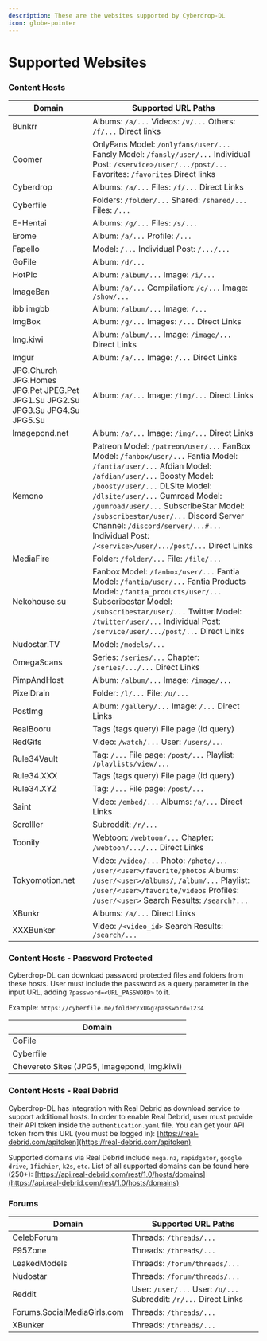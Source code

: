 ```yaml
---
description: These are the websites supported by Cyberdrop-DL
icon: globe-pointer
---
```


# Supported Websites

### Content Hosts <a href="#content-hosts" id="content-hosts"></a>

| Domain                                                                        | Supported URL Paths                                                                                                                                                                                                                                                                                                                                                                                      |
| ----------------------------------------------------------------------------- | -------------------------------------------------------------------------------------------------------------------------------------------------------------------------------------------------------------------------------------------------------------------------------------------------------------------------------------------------------------------------------------------------------- |
| Bunkrr                                                                        | Albums: `/a/...` Videos: `/v/...` Others: `/f/...` Direct links                                                                                                                                                                                                                                                                                                                                          |
| Coomer                                                                        | OnlyFans Model: `/onlyfans/user/...` Fansly Model: `/fansly/user/...` Individual Post: `/<service>/user/.../post/...` Favorites: `/favorites` Direct links                                                                                                                                                                                                                                               |
| Cyberdrop                                                                     | Albums: `/a/...` Files: `/f/...` Direct Links                                                                                                                                                                                                                                                                                                                                                            |
| Cyberfile                                                                     | Folders: `/folder/...` Shared: `/shared/...` Files: `/...`                                                                                                                                                                                                                                                                                                                                               |
| E-Hentai                                                                      | Albums: `/g/...` Files: `/s/...`                                                                                                                                                                                                                                                                                                                                                                         |
| Erome                                                                         | Album: `/a/...` Profile: `/...`                                                                                                                                                                                                                                                                                                                                                                          |
| Fapello                                                                       | Model: `/...` Individual Post: `/.../...`                                                                                                                                                                                                                                                                                                                                                                |
| GoFile                                                                        | Album: `/d/...`                                                                                                                                                                                                                                                                                                                                                                                          |
| HotPic                                                                        | Album: `/album/...` Image: `/i/...`                                                                                                                                                                                                                                                                                                                                                                      |
| ImageBan                                                                      | Album: `/a/...` Compilation: `/c/...` Image: `/show/...`                                                                                                                                                                                                                                                                                                                                                 |
| ibb imgbb                                                                     | Album: `/album/...` Image: `/...`                                                                                                                                                                                                                                                                                                                                                                        |
| ImgBox                                                                        | Album: `/g/...` Images: `/...` Direct Links                                                                                                                                                                                                                                                                                                                                                              |
| Img.kiwi                                                                      | Album: `/album/...` Image: `/image/...` Direct Links                                                                                                                                                                                                                                                                                                                                                     |
| Imgur                                                                         | Album: `/a/...` Image: `/...` Direct Links                                                                                                                                                                                                                                                                                                                                                               |
| JPG.Church JPG.Homes JPG.Pet JPEG.Pet JPG1.Su JPG2.Su JPG3.Su JPG4.Su JPG5.Su | Album: `/a/...` Image: `/img/...` Direct Links                                                                                                                                                                                                                                                                                                                                                           |
| Imagepond.net                                                                 | Album: `/a/...` Image: `/img/...` Direct Links                                                                                                                                                                                                                                                                                                                                                           |
| Kemono                                                                        | Patreon Model: `/patreon/user/...` FanBox Model: `/fanbox/user/...` Fantia Model: `/fantia/user/...` Afdian Model: `/afdian/user/...` Boosty Model: `/boosty/user/...` DLSite Model: `/dlsite/user/...` Gumroad Model: `/gumroad/user/...` SubscribeStar Model: `/subscribestar/user/...` Discord Server Channel: `/discord/server/...#...` Individual Post: `/<service>/user/.../post/...` Direct Links |
| MediaFire                                                                     | Folder: `/folder/...` File: `/file/...`                                                                                                                                                                                                                                                                                                                                                                  |
| Nekohouse.su                                                                  | Fanbox Model: `/fanbox/user/...` Fantia Model: `/fantia/user/...` Fantia Products Model: `/fantia_products/user/...` Subscribestar Model: `/subscribestar/user/...` Twitter Model: `/twitter/user/...` Individual Post: `/service/user/.../post/...` Direct Links                                                                                                                                        |
| Nudostar.TV                                                                   | Model: `/models/...`                                                                                                                                                                                                                                                                                                                                                                                     |
| OmegaScans                                                                    | Series: `/series/...` Chapter: `/series/.../...` Direct Links                                                                                                                                                                                                                                                                                                                                            |
| PimpAndHost                                                                   | Album: `/album/...` Image: `/image/...`                                                                                                                                                                                                                                                                                                                                                                  |
| PixelDrain                                                                    | Folder: `/l/...` File: `/u/...`                                                                                                                                                                                                                                                                                                                                                                          |
| PostImg                                                                       | Album: `/gallery/...` Image: `/...` Direct Links                                                                                                                                                                                                                                                                                                                                                         |
| RealBooru                                                                     | Tags (tags query) File page (id query)                                                                                                                                                                                                                                                                                                                                                                   |
| RedGifs                                                                       | Video: `/watch/...` User: `/users/...`                                                                                                                                                                                                                                                                                                                                                                   |
| Rule34Vault                                                                   | Tag: `/...` File page: `/post/...` Playlist: `/playlists/view/...`                                                                                                                                                                                                                                                                                                                                       |
| Rule34.XXX                                                                    | Tags (tags query) File page (id query)                                                                                                                                                                                                                                                                                                                                                                   |
| Rule34.XYZ                                                                    | Tag: `/...` File page: `/post/...`                                                                                                                                                                                                                                                                                                                                                                       |
| Saint                                                                         | Video: `/embed/...` Albums: `/a/...` Direct Links                                                                                                                                                                                                                                                                                                                                                        |
| Scrolller                                                                     | Subreddit: `/r/...`                                                                                                                                                                                                                                                                                                                                                                                      |
| Toonily                                                                       | Webtoon: `/webtoon/...` Chapter: `/webtoon/.../...` Direct Links                                                                                                                                                                                                                                                                                                                                         |
| Tokyomotion.net                                                               | Video: `/video/...` Photo: `/photo/...` `/user/<user>/favorite/photos` Albums: `/user/<user>/albums/`, `/album/...` Playlist: `/user/<user>/favorite/videos` Profiles: `/user/<user>` Search Results: `/search?...`                                                                                                                                                                                      |
| XBunkr                                                                        | Albums: `/a/...` Direct Links                                                                                                                                                                                                                                                                                                                                                                            |
| XXXBunker                                                                     | Video: `/<video_id>` Search Results: `/search/...`                                                                                                                                                                                                                                                                                                                                                       |

### Content Hosts - Password Protected <a href="#content-hosts-password-protected" id="content-hosts-password-protected"></a>

Cyberdrop-DL can download password protected files and folders from these hosts. User must include the password as a query parameter in the input URL, adding `?password=<URL_PASSWORD>` to it.

Example: `https://cyberfile.me/folder/xUGg?password=1234`

| Domain                                      |
| ------------------------------------------- |
| GoFile                                      |
| Cyberfile                                   |
| Chevereto Sites (JPG5, Imagepond, Img.kiwi) |

### Content Hosts - Real Debrid <a href="#content-hosts-real-debrid" id="content-hosts-real-debrid"></a>

Cyberdrop-DL has integration with Real Debrid as download service to support additional hosts. In order to enable Real Debrid, user must provide their API token inside the `authentication.yaml` file. You can get your API token from this URL (you must be logged in): [https://real-debrid.com/apitoken](https://real-debrid.com/apitoken)

Supported domains via Real Debrid include `mega.nz`, `rapidgator`, `google drive`, `1fichier`, `k2s`, `etc`. List of all supported domains can be found here (250+): [https://api.real-debrid.com/rest/1.0/hosts/domains](https://api.real-debrid.com/rest/1.0/hosts/domains)

### Forums <a href="#forums" id="forums"></a>

| Domain                      | Supported URL Paths                                               |
| --------------------------- | ----------------------------------------------------------------- |
| CelebForum                  | Threads: `/threads/...`                                           |
| F95Zone                     | Threads: `/threads/...`                                           |
| LeakedModels                | Threads: `/forum/threads/...`                                     |
| Nudostar                    | Threads: `/forum/threads/...`                                     |
| Reddit                      | User: `/user/...` User: `/u/...` Subreddit: `/r/...` Direct Links |
| Forums.SocialMediaGirls.com | Threads: `/threads/...`                                           |
| XBunker                     | Threads: `/threads/...`                                           |

